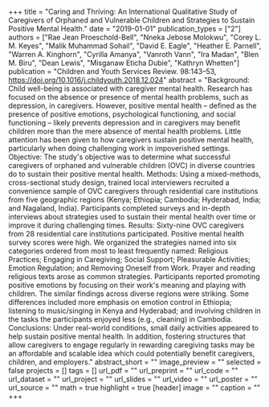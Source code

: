 +++
title = "Caring and Thriving: An International Qualitative Study of Caregivers of Orphaned and Vulnerable Children and Strategies to Sustain Positive Mental Health."
date = "2019-01-01"
publication_types = ["2"]
authors = ["Rae Jean Proeschold-Bell", "Nneka Jebose Molokwu", "Corey L. M. Keyes", "Malik Muhammad Sohail", "David E. Eagle", "Heather E. Parnell", "Warren A. Kinghorn", "Cyrilla Amanya", "Vanroth Vann", "Ira Madan", "Blen M. Biru", "Dean Lewis", "Misganaw Eticha Dubie", "Kathryn Whetten"]
publication = "Children and Youth Services Review. 98:143–53, https://doi.org/10.1016/j.childyouth.2018.12.024"
abstract = "Background: Child well-being is associated with caregiver mental health. Research has focused on the absence or presence of mental health problems, such as depression, in caregivers. However, positive mental health – defined as the presence of positive emotions, psychological functioning, and social functioning – likely prevents depression and in caregivers may benefit children more than the mere absence of mental health problems. Little attention has been given to how caregivers sustain positive mental health, particularly when doing challenging work in impoverished settings. Objective: The study's objective was to determine what successful caregivers of orphaned and vulnerable children (OVC) in diverse countries do to sustain their positive mental health. Methods: Using a mixed-methods, cross-sectional study design, trained local interviewers recruited a convenience sample of OVC caregivers through residential care institutions from five geographic regions (Kenya; Ethiopia; Cambodia; Hyderabad, India; and Nagaland, India). Participants completed surveys and in-depth interviews about strategies used to sustain their mental health over time or improve it during challenging times. Results: Sixty-nine OVC caregivers from 28 residential care institutions participated. Positive mental health survey scores were high. We organized the strategies named into six categories ordered from most to least frequently named: Religious Practices; Engaging in Caregiving; Social Support; Pleasurable Activities; Emotion Regulation; and Removing Oneself from Work. Prayer and reading religious texts arose as common strategies. Participants reported promoting positive emotions by focusing on their work's meaning and playing with children. The similar findings across diverse regions were striking. Some differences included more emphasis on emotion control in Ethiopia; listening to music/singing in Kenya and Hyderabad; and involving children in the tasks the participants enjoyed less (e.g., cleaning) in Cambodia. Conclusions: Under real-world conditions, small daily activities appeared to help sustain positive mental health. In addition, fostering structures that allow caregivers to engage regularly in rewarding caregiving tasks may be an affordable and scalable idea which could potentially benefit caregivers, children, and employers."
abstract_short = ""
image_preview = ""
selected = false
projects = []
tags = []
url_pdf = ""
url_preprint = ""
url_code = ""
url_dataset = ""
url_project = ""
url_slides = ""
url_video = ""
url_poster = ""
url_source = ""
math = true
highlight = true
[header]
image = ""
caption = ""
+++